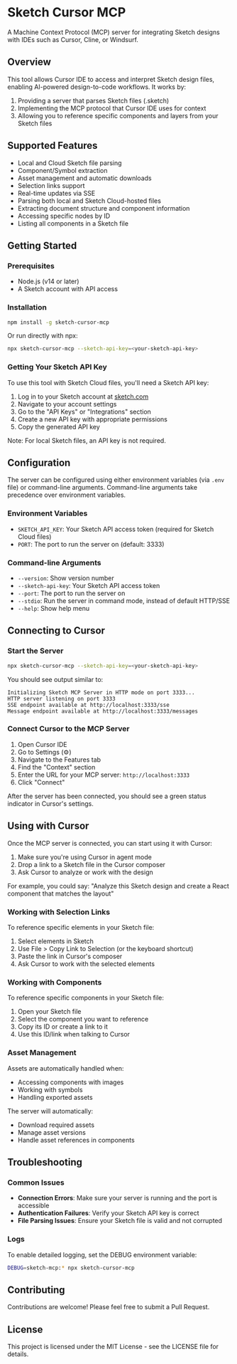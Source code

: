 # Sketch Cursor MCP

A Machine Context Protocol (MCP) server for integrating Sketch designs with IDEs such as Cursor, Cline, or Windsurf.

## Overview

This tool allows Cursor IDE to access and interpret Sketch design files, enabling AI-powered design-to-code workflows. It works by:

1. Providing a server that parses Sketch files (.sketch)
2. Implementing the MCP protocol that Cursor IDE uses for context
3. Allowing you to reference specific components and layers from your Sketch files

## Supported Features

- Local and Cloud Sketch file parsing
- Component/Symbol extraction
- Asset management and automatic downloads
- Selection links support
- Real-time updates via SSE
- Parsing both local and Sketch Cloud-hosted files
- Extracting document structure and component information
- Accessing specific nodes by ID
- Listing all components in a Sketch file

## Getting Started

### Prerequisites

- Node.js (v14 or later)
- A Sketch account with API access

### Installation

```bash
npm install -g sketch-cursor-mcp
```

Or run directly with npx:

```bash
npx sketch-cursor-mcp --sketch-api-key=<your-sketch-api-key>
```

### Getting Your Sketch API Key

To use this tool with Sketch Cloud files, you'll need a Sketch API key:

1. Log in to your Sketch account at [sketch.com](https://www.sketch.com/)
2. Navigate to your account settings
3. Go to the "API Keys" or "Integrations" section
4. Create a new API key with appropriate permissions
5. Copy the generated API key

Note: For local Sketch files, an API key is not required.

## Configuration

The server can be configured using either environment variables (via `.env` file) or command-line arguments. Command-line arguments take precedence over environment variables.

### Environment Variables

* `SKETCH_API_KEY`: Your Sketch API access token (required for Sketch Cloud files)
* `PORT`: The port to run the server on (default: 3333)

### Command-line Arguments

* `--version`: Show version number
* `--sketch-api-key`: Your Sketch API access token
* `--port`: The port to run the server on
* `--stdio`: Run the server in command mode, instead of default HTTP/SSE
* `--help`: Show help menu

## Connecting to Cursor

### Start the Server

```bash
npx sketch-cursor-mcp --sketch-api-key=<your-sketch-api-key>
```

You should see output similar to:
```
Initializing Sketch MCP Server in HTTP mode on port 3333...
HTTP server listening on port 3333
SSE endpoint available at http://localhost:3333/sse
Message endpoint available at http://localhost:3333/messages
```

### Connect Cursor to the MCP Server

1. Open Cursor IDE
2. Go to Settings (⚙️)
3. Navigate to the Features tab
4. Find the "Context" section
5. Enter the URL for your MCP server: `http://localhost:3333`
6. Click "Connect"

After the server has been connected, you should see a green status indicator in Cursor's settings.

## Using with Cursor

Once the MCP server is connected, you can start using it with Cursor:

1. Make sure you're using Cursor in agent mode
2. Drop a link to a Sketch file in the Cursor composer
3. Ask Cursor to analyze or work with the design

For example, you could say: "Analyze this Sketch design and create a React component that matches the layout"

### Working with Selection Links

To reference specific elements in your Sketch file:

1. Select elements in Sketch
2. Use File > Copy Link to Selection (or the keyboard shortcut)
3. Paste the link in Cursor's composer
4. Ask Cursor to work with the selected elements

### Working with Components

To reference specific components in your Sketch file:

1. Open your Sketch file
2. Select the component you want to reference
3. Copy its ID or create a link to it
4. Use this ID/link when talking to Cursor

### Asset Management

Assets are automatically handled when:
- Accessing components with images
- Working with symbols
- Handling exported assets

The server will automatically:
- Download required assets
- Manage asset versions
- Handle asset references in components

## Troubleshooting

### Common Issues

- **Connection Errors**: Make sure your server is running and the port is accessible
- **Authentication Failures**: Verify your Sketch API key is correct
- **File Parsing Issues**: Ensure your Sketch file is valid and not corrupted

### Logs

To enable detailed logging, set the DEBUG environment variable:

```bash
DEBUG=sketch-mcp:* npx sketch-cursor-mcp
```

## Contributing

Contributions are welcome! Please feel free to submit a Pull Request.

## License

This project is licensed under the MIT License - see the LICENSE file for details.